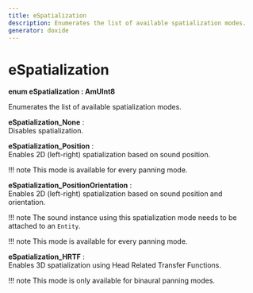 ```yaml
---
title: eSpatialization
description: Enumerates the list of available spatialization modes.
generator: doxide
---
```



# eSpatialization

**enum eSpatialization : AmUInt8**


Enumerates the list of available spatialization modes.


    


**eSpatialization_None**
:   
Disables spatialization.
         




**eSpatialization_Position**
:   
Enables 2D (left-right) spatialization based on sound position.


!!! note
     This mode is available for every panning mode.
            


**eSpatialization_PositionOrientation**
:   
Enables 2D (left-right) spatialization based on sound position and orientation.


!!! note
     The sound instance using this spatialization mode needs to be attached to an `Entity`.


!!! note
     This mode is available for every panning mode.
            


**eSpatialization_HRTF**
:   
Enables 3D spatialization using Head Related Transfer Functions.


!!! note
     This mode is only available for binaural panning modes.
            



